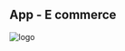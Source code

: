 <h2>App - E commerce</h2>

<img src="https://user-images.githubusercontent.com/90196300/187584667-9241a914-63ee-4b4c-9166-6fe0c0e490a4.gif" alt="logo" className="navBarLogo"/>

